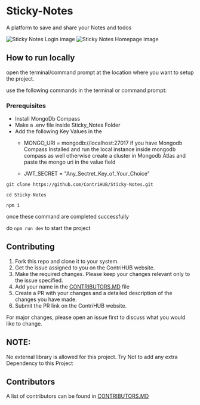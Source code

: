 # Sticky-Notes

A platform to save and share your Notes and todos

![Sticky Notes Login image](https://user-images.githubusercontent.com/65178804/194393264-0db002ce-f9ac-4493-bfbb-cd1ee2e7bd7c.PNG)
![Sticky Notes Homepage image](https://user-images.githubusercontent.com/65178804/194393405-1f2a470e-aa7f-41cf-bf34-528c339e0380.PNG)

## How to run locally

open the terminal/command prompt at the location where you want to setup the project.

use the following commands in the terminal or command prompt:

### Prerequisites
* Install MongoDb Compass
* Make a .env file inside Sticky_Notes Folder
* Add the following Key Values in the
    - MONGO_URI = mongodb://localhost:27017 if you have Mongodb Compass Installed and run the local instance inside mongodb compass as well
                    otherwise create a cluster in Mongodb Atlas and paste the mongo uri in the value field

    - JWT_SECRET = "Any_Sectret_Key_of_Your_Choice"

```shell
git clone https://github.com/ContriHUB/Sticky-Notes.git

cd Sticky-Notes

npm i
```

once these command are completed successfully

do `npm run dev` to start the project

## Contributing

1. Fork this repo and clone it to your system.
2. Get the issue assigned to you on the ContriHUB website.
3. Make the required changes. Please keep your changes relevant only to the issue specified.
4. Add your name in the [CONTRIBUTORS.MD](CONTRIBUTORS.md) file
5. Create a PR with your changes and a detailed description of the changes you have made.
6. Submit the PR link on the ContriHUB website.

For major changes, please open an issue first to discuss what you would like to change.

## NOTE:

No external library is allowed for this project.
Try Not to add any extra Dependency to this Project

## Contributors

A list of contributors can be found in [CONTRIBUTORS.MD](CONTRIBUTORS.md)
